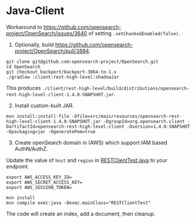 # Java-Client

Workaround to https://github.com/opensearch-project/OpenSearch/issues/3640 of setting `.setChunkedEnabled(false)`.

1. Optionally, build https://github.com/opensearch-project/OpenSearch/pull/3884.

```
git clone git@github.com:opensearch-project/OpenSearch.git
cd OpenSearch
git checkout backport/backport-3864-to-1.x
./gradlew :client:rest-high-level:shadowJar
```

This produces `./client/rest-high-level/build/distributions/opensearch-rest-high-level-client-1.4.0-SNAPSHOT.jar`.

2. Install custom-built JAR.

```
mvn install:install-file -Dfile=src/main/resources/opensearch-rest-high-level-client-1.4.0-SNAPSHOT.jar -DgroupId=org.opensearch.client -DartifactId=opensearch-rest-high-level-client -Dversion=1.4.0-SNAPSHOT -Dpackaging=jar -DgeneratePom=true
```

3. Create openSearch domain in (AWS) which support IAM based AuthN/AuthZ.

Update the value of `host` and `region` in [RESTClientTest.java](/src/main/java/RESTClientTest.java#L27) to your endpoint.

```
export AWS_ACCESS_KEY_ID=
export AWS_SECRET_ACCESS_KEY=
export AWS_SESSION_TOKEN=

mvn install
mvn compile exec:java -Dexec.mainClass="RESTClientTest"
```

The code will create an index, add a document, then cleanup.
